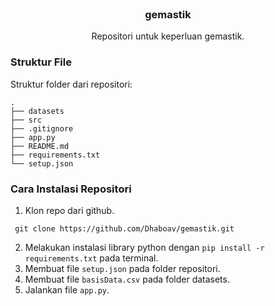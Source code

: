 <br />
<div align="center">
<h3 align="center">gemastik</h3>

  <p align="center">
    Repositori untuk keperluan gemastik.
  </p>
</div>

### Struktur File
Struktur folder dari repositori:
```
. 
├── datasets
├── src
├── .gitignore
├── app.py
├── README.md
├── requirements.txt
└── setup.json
```

### Cara Instalasi Repositori
1. Klon repo dari github.
  ```git
   git clone https://github.com/Dhaboav/gemastik.git
  ```
2. Melakukan instalasi library python dengan `pip install -r requirements.txt` pada terminal.
3. Membuat file `setup.json` pada folder repositori.
4. Membuat file `basisData.csv` pada folder datasets.
5. Jalankan file `app.py`.